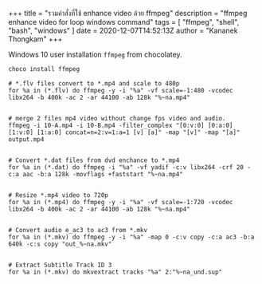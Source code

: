 +++
title = "รวมคำสั่งที่ใช้ enhance video ด้วย ffmpeg"
description = "ffmpeg enhance video for loop windows command"
tags = [
    "ffmpeg",
    "shell",
    "bash",
    "windows"
]
date = 2020-12-07T14:52:13Z
author = "Kananek Thongkam"
+++

Windows 10 user installation `ffmpeg` from chocolatey.

```bash
choco install ffmpeg
```

```shell
# *.flv files convert to *.mp4 and scale to 480p
for %a in (*.flv) do ffmpeg -y -i "%a" -vf scale=-1:480 -vcodec libx264 -b 400k -ac 2 -ar 44100 -ab 128k "%~na.mp4"


# merge 2 files mp4 video without change fps video and audio.
ffmpeg -i 10-A.mp4 -i 10-B.mp4 -filter_complex "[0:v:0] [0:a:0] [1:v:0] [1:a:0] concat=n=2:v=1:a=1 [v] [a]" -map "[v]" -map "[a]" output.mp4


# Convert *.dat files from dvd enchance to *.mp4 
for %a in (*.dat) do ffmpeg -i "%a" -vf yadif -c:v libx264 -crf 20 -c:a aac -b:a 128k -movflags +faststart "%~na.mp4"


# Resize *.mp4 video to 720p
for %a in (*.mp4) do ffmpeg -y -i "%a" -vf scale=-1:720 -vcodec libx264 -b 400k -ac 2 -ar 44100 -ab 128k "%~na.mp4"


# Convert audio e_ac3 to ac3 from *.mkv
for %a in (*.mkv) do ffmpeg -y -i "%a" -map 0 -c:v copy -c:a ac3 -b:a 640k -c:s copy "out_%~na.mkv"


# Extract Subtitle Track ID 3
for %a in (*.mkv) do mkvextract tracks "%a" 2:"%~na_und.sup"
```